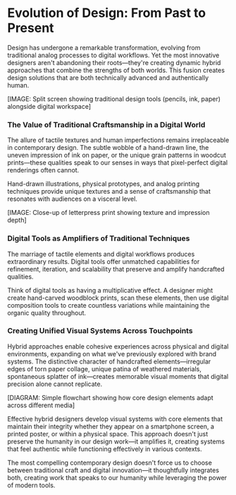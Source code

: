# Evolution of Design: From Past to Present

Design has undergone a remarkable transformation, evolving from traditional analog processes to digital workflows. Yet the most innovative designers aren't abandoning their roots—they're creating dynamic hybrid approaches that combine the strengths of both worlds. This fusion creates design solutions that are both technically advanced and authentically human.

[IMAGE: Split screen showing traditional design tools (pencils, ink, paper) alongside digital workspace]

### The Value of Traditional Craftsmanship in a Digital World

The allure of tactile textures and human imperfections remains irreplaceable in contemporary design. The subtle wobble of a hand-drawn line, the uneven impression of ink on paper, or the unique grain patterns in woodcut prints—these qualities speak to our senses in ways that pixel-perfect digital renderings often cannot.

Hand-drawn illustrations, physical prototypes, and analog printing techniques provide unique textures and a sense of craftsmanship that resonates with audiences on a visceral level.

[IMAGE: Close-up of letterpress print showing texture and impression depth]

### Digital Tools as Amplifiers of Traditional Techniques

The marriage of tactile elements and digital workflows produces extraordinary results. Digital tools offer unmatched capabilities for refinement, iteration, and scalability that preserve and amplify handcrafted qualities.

Think of digital tools as having a multiplicative effect. A designer might create hand-carved woodblock prints, scan these elements, then use digital composition tools to create countless variations while maintaining the organic quality throughout.

### Creating Unified Visual Systems Across Touchpoints

Hybrid approaches enable cohesive experiences across physical and digital environments, expanding on what we've previously explored with brand systems. The distinctive character of handcrafted elements—irregular edges of torn paper collage, unique patina of weathered materials, spontaneous splatter of ink—creates memorable visual moments that digital precision alone cannot replicate.

[DIAGRAM: Simple flowchart showing how core design elements adapt across different media]

Effective hybrid designers develop visual systems with core elements that maintain their integrity whether they appear on a smartphone screen, a printed poster, or within a physical space. This approach doesn't just preserve the humanity in our design work—it amplifies it, creating systems that feel authentic while functioning effectively in various contexts.

The most compelling contemporary design doesn't force us to choose between traditional craft and digital innovation—it thoughtfully integrates both, creating work that speaks to our humanity while leveraging the power of modern tools.

